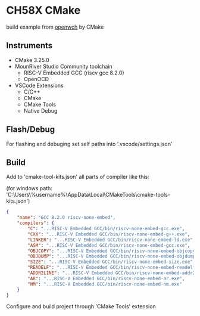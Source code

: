 # CH58X CMake

build example from [openwch](https://github.com/openwch/ch583) by CMake

## Instruments

* CMake 3.25.0
* MounRiver Studio Community toolchain
  * RISC-V Embedded GCC (riscv gcc 8.2.0)
  * OpenOCD
* VSCode Extensions
  * C/C++
  * CMake
  * CMake Tools
  * Native Debug

## Flash/Debug

For flashing and debuging set self paths into '.vscode/settings.json'

## Build

Add to 'cmake-tool-kits.json' all parts of compiler like this:

(for windows path: 'C:\Users\\%username%\AppData\Local\CMakeTools\cmake-tools-kits.json')

```json
{
    "name": "GCC 8.2.0 riscv-none-embed",
    "compilers": {
        "C": "...RISC-V Embedded GCC/bin/riscv-none-embed-gcc.exe",
        "CXX": "...RISC-V Embedded GCC/bin/riscv-none-embed-g++.exe",
        "LINKER": "...RISC-V Embedded GCC/bin/riscv-none-embed-ld.exe",
        "ASM": "...RISC-V Embedded GCC/bin/riscv-none-embed-gcc.exe",
        "OBJCOPY": "...RISC-V Embedded GCC/bin/riscv-none-embed-objcopy.exe",
        "OBJDUMP": "...RISC-V Embedded GCC/bin/riscv-none-embed-objdump.exe",
        "SIZE": "...RISC-V Embedded GCC/bin/riscv-none-embed-size.exe",
        "READELF": "...RISC-V Embedded GCC/bin/riscv-none-embed-readelf.exe",
        "ADDR2LINE": "...RISC-V Embedded GCC/bin/riscv-none-embed-addr2line.exe",
        "AR": "...RISC-V Embedded GCC/bin/riscv-none-embed-ar.exe",
        "NM": "...RISC-V Embedded GCC/bin/riscv-none-embed-nm.exe"
    }
}
```

Configure and build project through 'CMake Tools' extension
